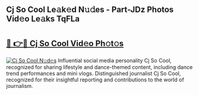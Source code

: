 ## Cj So Cool Le𝚊k𝚎d N𝚞𝚍es - Part-JDz Photos Vid𝚎o Le𝚊ks TqFLa

# <h2><a href="http://fbf44f3.evod.top/?m=Cj+So+Cool">🔗 👉🔴 Cj So Cool Vid𝚎o Ph𝚘t𝚘s</a></h2>

[![Cj So Cool N𝚞d𝚎s](https://i.imgur.com/8V9OHl7.gif)](http://fbf44f3.evod.top/?m=Cj+So+Cool)
Influential social media personality Cj So Cool, recognized for sharing lifestyle and dance-themed content, including dance trend performances and mini vlogs. Distinguished journalist Cj So Cool, recognized for their insightful reporting and contributions to the world of journalism. 
